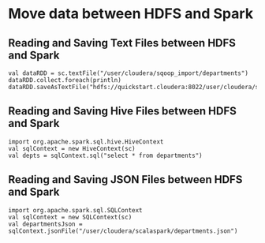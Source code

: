 # Move data between HDFS and Spark
## Reading and Saving Text Files between HDFS and Spark
```
val dataRDD = sc.textFile("/user/cloudera/sqoop_import/departments")
dataRDD.collect.foreach(println)
dataRDD.saveAsTextFile("hdfs://quickstart.cloudera:8022/user/cloudera/spark/departments")
```
## Reading and Saving Hive Files between HDFS and Spark
```
import org.apache.spark.sql.hive.HiveContext
val sqlContext = new HiveContext(sc)
val depts = sqlContext.sql("select * from departments")
```
## Reading and Saving JSON Files between HDFS and Spark
```
import org.apache.spark.sql.SQLContext
val sqlContext = new SQLContext(sc)
val departmentsJson = sqlContext.jsonFile("/user/cloudera/scalaspark/departments.json")
```
